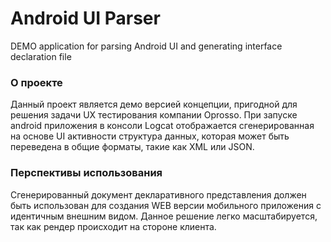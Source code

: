 # Android UI Parser
DEMO application for parsing Android UI and generating interface declaration file

### О проекте
Данный проект является демо версией концепции, пригодной для решения задачи UX тестирования компании Oprosso. При запуске android приложения в консоли Logcat отображается сгенерированная на основе UI активности структура данных, которая может быть переведена в общие форматы, такие как XML или JSON.

### Перспективы использования
Сгенерированный документ декларативного представления должен быть использован для создания WEB версии мобильного приложения с идентичным внешним видом. Данное решение легко масштабируется, так как рендер происходит на стороне клиента.